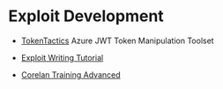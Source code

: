 # Exploit Development

* [TokenTactics](https://github.com/rvrsh3ll/TokenTactics)
Azure JWT Token Manipulation Toolset

* [Exploit Writing Tutorial](https://www.corelan.be/index.php/2009/07/19/exploit-writing-tutorial-part-1-stack-based-overflows/)

* [Corelan Training Advanced](https://www.corelan-training.com/index.php/training/advanced/)

